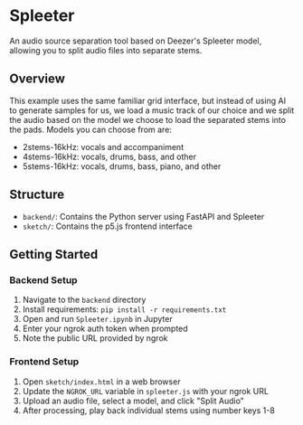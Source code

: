 # Spleeter

An audio source separation tool based on Deezer's Spleeter model, allowing you to split audio files into separate stems.

## Overview

This example uses the same familiar grid interface, but instead of using AI to generate samples for us, we load a music track of our choice and we split the audio based on the model we choose to load the separated stems into the pads. Models you can choose from are:

- 2stems-16kHz: vocals and accompaniment
- 4stems-16kHz: vocals, drums, bass, and other
- 5stems-16kHz: vocals, drums, bass, piano, and other

## Structure

- `backend/`: Contains the Python server using FastAPI and Spleeter
- `sketch/`: Contains the p5.js frontend interface

## Getting Started

### Backend Setup

1. Navigate to the `backend` directory
2. Install requirements: `pip install -r requirements.txt`
3. Open and run `Spleeter.ipynb` in Jupyter
4. Enter your ngrok auth token when prompted
5. Note the public URL provided by ngrok

### Frontend Setup

1. Open `sketch/index.html` in a web browser
2. Update the `NGROK_URL` variable in `spleeter.js` with your ngrok URL
3. Upload an audio file, select a model, and click "Split Audio"
4. After processing, play back individual stems using number keys 1-8